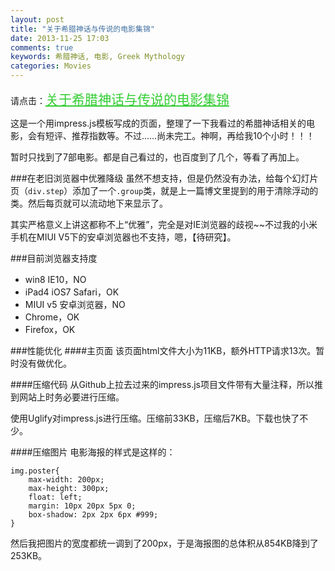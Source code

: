 ```yaml
---
layout: post
title: "关于希腊神话与传说的电影集锦"
date: 2013-11-25 17:03
comments: true
keywords: 希腊神话, 电影, Greek Mythology
categories: Movies
---
```

请点击：<a href="{{ root_url }}\blog\impressPages\greek_mythology_movies.html" target="_blank" style="font-size:1.5em;color:#32cd32">关于希腊神话与传说的电影集锦</a>

这是一个用impress.js模板写成的页面，整理了一下我看过的希腊神话相关的电影，会有短评、推荐指数等。不过……尚未完工。神啊，再给我10个小时！！！

暂时只找到了7部电影。都是自己看过的，也百度到了几个，等看了再加上。
<!-- more -->

###在老旧浏览器中优雅降级
虽然不想支持，但是仍然没有办法，给每个幻灯片页（`div.step`）添加了一个`.group`类，就是上一篇博文里提到的用于清除浮动的类。然后每页就可以流动地下来显示了。

其实严格意义上讲这都称不上“优雅”，完全是对IE浏览器的歧视~~不过我的小米手机在MIUI V5下的安卓浏览器也不支持，嗯，【待研究】。

###目前浏览器支持度

+ win8 IE10，NO
+ iPad4 iOS7 Safari，OK
+ MIUI v5 安卓浏览器，NO
+ Chrome，OK
+ Firefox，OK

###性能优化
####主页面
该页面html文件大小为11KB，额外HTTP请求13次。暂时没有做优化。

####压缩代码
从Github上拉去过来的impress.js项目文件带有大量注释，所以推到网站上时务必要进行压缩。

使用Uglify对impress.js进行压缩。压缩前33KB，压缩后7KB。下载也快了不少。

####压缩图片
电影海报的样式是这样的：

	img.poster{
	    max-width: 200px;
	    max-height: 300px;
	    float: left;
	    margin: 10px 20px 5px 0;
	    box-shadow: 2px 2px 6px #999;
	}

然后我把图片的宽度都统一调到了200px，于是海报图的总体积从854KB降到了253KB。